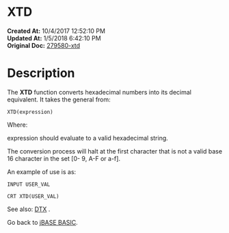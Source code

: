 # XTD

**Created At:** 10/4/2017 12:52:10 PM  
**Updated At:** 1/5/2018 6:42:10 PM  
**Original Doc:** [279580-xtd](https://docs.jbase.com/36868-jbase-basic/279580-xtd)  


# Description

The **XTD** function converts hexadecimal numbers into its decimal equivalent. It takes the general from:

```
XTD(expression)
```

Where:

expression should evaluate to a valid hexadecimal string.

The conversion process will halt at the first character that is not a valid base 16 character in the set [0- 9, A-F or a-f].

An example of use is as:

```
INPUT USER_VAL

CRT XTD(USER_VAL)
```



See also: [DTX](268493-dtx) .

Go back to [jBASE BASIC](263498-jbase-basic).
